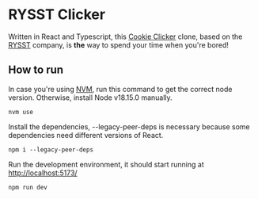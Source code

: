 # RYSST Clicker

Written in React and Typescript, this [Cookie Clicker](https://ozh.github.io/cookieclicker/) clone, based on the [RYSST](https://www.rysst.nl) company, is **the** way to spend your time when you're bored!

## How to run

In case you're using [NVM](https://github.com/nvm-sh/nvm), run this command to get the correct node version. Otherwise, install Node v18.15.0 manually.

```
nvm use
```

Install the dependencies, --legacy-peer-deps is necessary because some dependencies need different versions of React.

```
npm i --legacy-peer-deps
```

Run the development environment, it should start running at [http://localhost:5173/]()

```
npm run dev
```

